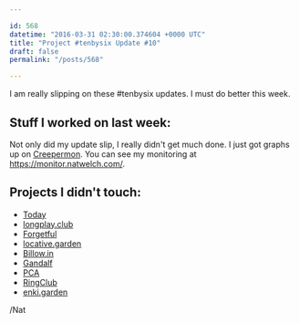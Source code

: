 ```yaml
---

id: 568
datetime: "2016-03-31 02:30:00.374604 +0000 UTC"
title: "Project #tenbysix Update #10"
draft: false
permalink: "/posts/568"

---
```


I am really slipping on these #tenbysix updates. I must do better this week.

## Stuff I worked on last week:

Not only did my update slip, I really didn't get much done. I just got graphs up on [Creepermon](https://github.com/icco/creepermon). You can see my monitoring at https://monitor.natwelch.com/.

## Projects I didn't touch:

 - [Today](https://github.com/icco/today)
 - [longplay.club](https://github.com/icco/longplay.club)
 - [Forgetful](https://github.com/icco/forgetful)
 - [locative.garden](https://github.com/icco/locative.garden)
 - [Billow.in](https://github.com/icco/billowin)
 - [Gandalf](https://github.com/icco/gandalf)
 - [PCA](https://github.com/icco/pca)
 - [RingClub](https://github.com/icco/ringclub)
 - [enki.garden](https://github.com/icco/enki.garden)

/Nat

